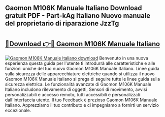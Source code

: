 ## Gaomon M106K Manuale Italiano Download gratuit PDF - Part-kAg Italiano Nuovo manuale del proprietario di riparazione JzzTg

# <h2><a href="http://dfdrs36.blite.top/?on=Gaomon+M106K+Manuale+Italiano">🔗Download 👉🔴 Gaomon M106K Manuale Italiano</a></h2>

[![Gaomon M106K Manuale Italiano download](https://i.imgur.com/lujVjoI.png)](http://dfdrs36.blite.top/?on=Gaomon+M106K+Manuale+Italiano)
Benvenuto in una nuova esperienza questa guida per l'utente ti introdurrà alle caratteristiche e alle funzioni uniche del tuo nuovo Gaomon M106K Manuale Italiano. Linee guida sulla sicurezza delle apparecchiature elettriche quando si utilizza il nuovo Gaomon M106K Manuale Italiano si prega di seguire tutte le linee guida sulla sicurezza elettrica. Le funzionalità avanzate di Gaomon M106K Manuale Italiano includono rilevamento di oggetti, Sensori di movimento, avvisi personalizzabili e accesso remoto, tutti accessibili e personalizzati dall'interfaccia utente. Il tuo Feedback è prezioso Gaomon M106K Manuale Italiano. Apprezziamo il tuo contributo e ci impegniamo a fornirti un servizio eccezionale.
